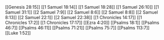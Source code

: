 [[Genesis 28:15]]
[[1 Samuel 18:14]]
[[1 Samuel 18:28]]
[[1 Samuel 26:10]]
[[1 Samuel 31:1]]
[[2 Samuel 7:9]]
[[2 Samuel 8:6]]
[[2 Samuel 8:8]]
[[2 Samuel 8:13]]
[[2 Samuel 22:1]]
[[2 Samuel 22:38]]
[[1 Chronicles 14:17]]
[[1 Chronicles 17:2]]
[[1 Chronicles 17:17]]
[[Ezra 4:20]]
[[Psalms 18:1]]
[[Psalms 46:7]]
[[Psalms 46:11]]
[[Psalms 71:21]]
[[Psalms 75:7]]
[[Psalms 113:7]]
[[Luke 1:52]]
